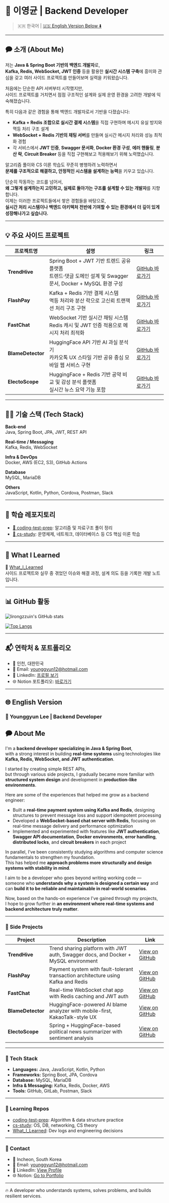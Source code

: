 # 👋 이영균 | Backend Developer

> 🇰🇷 한국어 | [🇺🇸 English Version Below ⬇️](#english-version)

---

## 🗭 소개 (About Me)

저는 **Java & Spring Boot 기반의 백엔드 개발자**로,  
**Kafka, Redis, WebSocket, JWT 인증** 등을 활용한 **실시간 시스템 구축**에 흥미와 관심을 갖고 여러 사이드 프로젝트를 만들어보며 실력을 키워왔습니다.

처음에는 단순한 API 서버부터 시작했지만,  
사이드 프로젝트를 거치면서 점점 구조적인 설계와 실제 운영 환경을 고려한 개발에 익숙해졌습니다.

특히 다음과 같은 경험을 통해 백엔드 개발자로서 기반을 다졌습니다:

- **Kafka + Redis 조합으로 실시간 결제 시스템**을 직접 구현하며 메시지 유실 방지와 멱등 처리 구조 설계
- **WebSocket + Redis 기반의 채팅 서버**를 만들며 실시간 메시지 처리와 성능 최적화 경험
- 각 서비스에서 **JWT 인증**, **Swagger 문서화**, **Docker 환경 구성**, **에러 핸들링**, **분산 락**, **Circuit Breaker** 등을 직접 구현해보고 적용해보기 위해 노력했습니다.

알고리즘 풀이와 CS 이론 학습도 꾸준히 병행하려 노력하면서  
**문제를 구조적으로 해결하고, 안정적인 시스템을 설계하는 능력**을 키우고 있습니다.

단순히 작동하는 코드를 넘어서,  
**왜 그렇게 설계하는지 고민하고, 실제로 돌아가는 구조를 설계할 수 있는 개발자**를 지향합니다.  
이제는 이러한 프로젝트들에서 쌓은 경험들을 바탕으로,  
**실시간 처리 시스템이나 백엔드 아키텍처 전반에 기여할 수 있는 환경에서 더 깊이 있게 성장해나가고 싶습니다.**

---

## 💡 주요 사이드 프로젝트

| 프로젝트명                | 설명                                                                                               | 링크                                                   |
|---------------------|--------------------------------------------------------------------------------------------------|--------------------------------------------------------|
| **TrendHive**     | Spring Boot + JWT 기반 트렌드 공유 플랫폼<br>트렌드·댓글 도메인 설계 및 Swagger 문서, Docker + MySQL 환경 구성 | [GitHub 바로가기](https://github.com/lirongzzuin/TrendHive) |
| **FlashPay**      | Kafka + Redis 기반 결제 시스템<br>멱등 처리와 분산 락으로 고신뢰 트랜잭션 처리 구조 구현                        | [GitHub 바로가기](https://github.com/lirongzzuin/FlashPay) |
| **FastChat**      | WebSocket 기반 실시간 채팅 시스템<br>Redis 캐시 및 JWT 인증 적용으로 메시지 처리 최적화                      | [GitHub 바로가기](https://github.com/lirongzzuin/FastChat) |
| **BlameDetector** | HuggingFace API 기반 AI 과실 분석기<br>카카오톡 UX 스타일 기반 공유 중심 모바일 웹 서비스 구현                 | [GitHub 바로가기](https://github.com/lirongzzuin/BlameDetector) |
| **ElectoScope**   | HuggingFace + Redis 기반 공약 비교 및 감성 분석 플랫폼<br>실시간 뉴스 요약 기능 포함                        | [GitHub 바로가기](https://github.com/lirongzzuin/electoscope) |

---

## 🧑‍💻 기술 스택 (Tech Stack)

**Back-end**  
Java, Spring Boot, JPA, JWT, REST API

**Real-time / Messaging**  
Kafka, Redis, WebSocket

**Infra & DevOps**  
Docker, AWS (EC2, S3), GitHub Actions

**Database**  
MySQL, MariaDB

**Others**  
JavaScript, Kotlin, Python, Cordova, Postman, Slack

---

## 📘 학습 레포지토리

- [📁 coding-test-prep](https://github.com/lirongzzuin/coding-test-prep): 알고리즘 및 자료구조 풀이 정리
- [📁 cs-study](https://github.com/lirongzzuin/cs-study): 운영체제, 네트워크, 데이터베이스 등 CS 핵심 이론 학습

---

## 📂 What I Learned

📁 [What\_I\_Learned](https://github.com/lirongzzuin/What_I_Learned)  
사이드 프로젝트와 실무 중 겪었던 이슈와 해결 과정, 설계 의도 등을 기록한 개발 노트입니다.

---

## 📊 GitHub 활동

![lirongzzuin's GitHub stats](https://github-readme-stats.vercel.app/api?username=lirongzzuin&show_icons=true&theme=gruvbox&hide_border=true)

[![Top Langs](https://github-readme-stats.vercel.app/api/top-langs/?username=lirongzzuin&layout=compact&theme=gruvbox_light&langs_count=6&hide_border=true)](https://github.com/anuraghazra/github-readme-stats)

---

## 📬 연락처 & 포트폴리오

- 📍 인천, 대한민국  
- 📧 Email: [younggyun12@hotmail.com](mailto:younggyun12@hotmail.com)  
- 💼 LinkedIn: [프로필 보기](https://www.linkedin.com/in/%EC%98%81%EA%B7%A0-%EC%9D%B4-b2b4532b6)  
- 🌐 Notion 포트폴리오: [바로가기](https://swamp-force-6e6.notion.site/Developer-YG-s-289e71bb7258468fb045b6d70b54eb10?pvs=4)

---

## 🌐 English Version

### 👋 Younggyun Lee | Backend Developer

## 🗭 About Me

I'm a **backend developer specializing in Java & Spring Boot**,  
with a strong interest in building **real-time systems** using technologies like **Kafka, Redis, WebSocket, and JWT authentication**.

I started by creating simple REST APIs,  
but through various side projects, I gradually became more familiar with **structured system design** and development in **production-like environments**.

Here are some of the experiences that helped me grow as a backend engineer:

- Built a **real-time payment system using Kafka and Redis**, designing structures to prevent message loss and support idempotent processing  
- Developed a **WebSocket-based chat server with Redis**, focusing on real-time message delivery and performance optimization  
- Implemented and experimented with features like **JWT authentication**, **Swagger API documentation**, **Docker environments**, **error handling**, **distributed locks**, and **circuit breakers** in each project

In parallel, I’ve been consistently studying algorithms and computer science fundamentals to strengthen my foundation.  
This has helped me **approach problems more structurally and design systems with stability in mind**.

I aim to be a developer who goes beyond writing working code —  
someone who **understands why a system is designed a certain way** and can **build it to be reliable and maintainable in real-world scenarios**.

Now, based on the hands-on experience I've gained through my projects,  
I hope to grow further in **an environment where real-time systems and backend architecture truly matter**.

---

### 🔹 Side Projects

| Project               | Description                                                                                      | Link                                                   |
|-----------------------|--------------------------------------------------------------------------------------------------|--------------------------------------------------------|
| **TrendHive**         | Trend sharing platform with JWT auth, Swagger docs, and Docker + MySQL environment              | [View on GitHub](https://github.com/lirongzzuin/TrendHive) |
| **FlashPay**          | Payment system with fault-tolerant transaction architecture using Kafka and Redis               | [View on GitHub](https://github.com/lirongzzuin/FlashPay) |
| **FastChat**          | Real-time WebSocket chat app with Redis caching and JWT auth                                     | [View on GitHub](https://github.com/lirongzzuin/FastChat) |
| **BlameDetector**     | HuggingFace-powered AI blame analyzer with mobile-first, KakaoTalk-style UX                     | [View on GitHub](https://github.com/lirongzzuin/BlameDetector) |
| **ElectoScope**       | Spring + HuggingFace-based political news summarizer with sentiment analysis                    | [View on GitHub](https://github.com/lirongzzuin/electoscope) |

---

### 🔹 Tech Stack

- **Languages:** Java, JavaScript, Kotlin, Python  
- **Frameworks:** Spring Boot, JPA, Cordova  
- **Database:** MySQL, MariaDB  
- **Infra & Messaging:** Kafka, Redis, Docker, AWS  
- **Tools:** GitHub, GitLab, Postman, Slack

---

### 🔹 Learning Repos

- [coding-test-prep](https://github.com/lirongzzuin/coding-test-prep): Algorithm & data structure practice
- [cs-study](https://github.com/lirongzzuin/cs-study): OS, DB, networking, CS theory
- [What_I_Learned](https://github.com/lirongzzuin/What_I_Learned): Dev logs and engineering decisions

---

### 🔹 Contact

- 📍 Incheon, South Korea  
- 📧 Email: [younggyun12@hotmail.com](mailto:younggyun12@hotmail.com)  
- 💼 LinkedIn: [View Profile](https://www.linkedin.com/in/%EC%98%81%EA%B7%A0-%EC%9D%B4-b2b4532b6)  
- 🌐 Notion: [Go to Portfolio](https://swamp-force-6e6.notion.site/Developer-YG-s-289e71bb7258468fb045b6d70b54eb10?pvs=4)

---

🔥 A developer who understands systems, solves problems, and builds resilient services.
